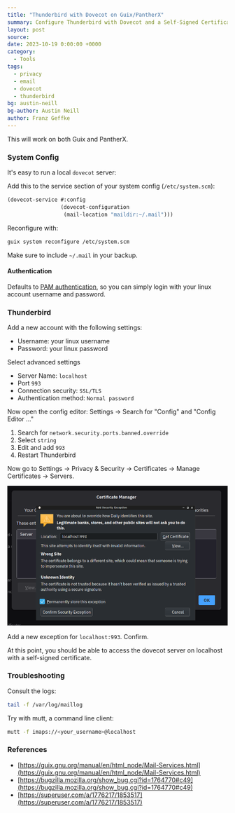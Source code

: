 ```yaml
---
title: "Thunderbird with Dovecot on Guix/PantherX"
summary: Configure Thunderbird with Dovecot and a Self-Signed Certificate on Guix
layout: post
source:
date: 2023-10-19 0:00:00 +0000
category:
  - Tools
tags:
  - privacy
  - email
  - dovecot
  - thunderbird
bg: austin-neill
bg-author: Austin Neill
author: Franz Geffke
---
```


This will work on both Guix and PantherX.

### System Config

It's easy to run a local `dovecot` server:

Add this to the service section of your system config (`/etc/system.scm`):

```scheme
(dovecot-service #:config
                 (dovecot-configuration
                  (mail-location "maildir:~/.mail")))
```

Reconfigure with:

```bash
guix system reconfigure /etc/system.scm
```

Make sure to include `~/.mail` in your backup.

#### Authentication

Defaults to [PAM authentication](https://doc.dovecot.org/configuration_manual/authentication/pam/), so you can simply login with your linux account username and password.

### Thunderbird

Add a new account with the following settings:

- Username: your linux username
- Password: your linux password

Select advanced settings

- Server Name: `localhost`
- Port `993`
- Connection security: `SSL/TLS`
- Authentication method: `Normal password`

Now open the config editor: Settings -> Search for "Config" and "Config Editor ..."

1. Search for `network.security.ports.banned.override`
2. Select `string`
3. Edit and add `993`
4. Restart Thunderbird

Now go to Settings -> Privacy & Security -> Certificates -> Manage Certificates -> Servers.

<img src="/assets/images/gist/thunderbird-with-dovecot-on-guix.png">

Add a new exception for `localhost:993`. Confirm.

At this point, you should be able to access the dovecot server on localhost with a self-signed certificate.

### Troubleshooting

Consult the logs:

```bash
tail -f /var/log/maillog
```

Try with mutt, a command line client:

```bash
mutt -f imaps://<your_username>@localhost
```

### References

- [https://guix.gnu.org/manual/en/html_node/Mail-Services.html](https://guix.gnu.org/manual/en/html_node/Mail-Services.html)
- [https://bugzilla.mozilla.org/show_bug.cgi?id=1764770#c49](https://bugzilla.mozilla.org/show_bug.cgi?id=1764770#c49)
- [https://superuser.com/a/1776217/1853517](https://superuser.com/a/1776217/1853517)
